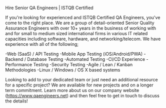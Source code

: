 Hire Senior QA Engineers | ISTQB Certified

If you're looking for experienced and ISTQB Certified QA Engineers, you've come to the
 right place. We are a group of detail-oriented Senior Quality Assurance Engineers 
with over 10+ years in the business of working with and for small to medium sized 
international firms in various IT related capacities including software, hardware, 
and networking/telecom. We have experience with all of the following;

-Web (SaaS) / API Testing
-Mobile App Testing (iOS/Android/PWA)
-Backend / Database Testing
-Automated Testing 
-CI/CD Experience
-Performance Testing
-Security Testing
-Agile / Lean / Kanban Methodologies
-Linux / Windows / OS X based systems

Looking to add to your dedicated team or just need an additional resource for a 
specific project? We are available for new projects and on a longer term commitment.
 Learn more about us on our company website (https://www.qaengineers.net) and then feel free to 
get in touch to discuss the details!
